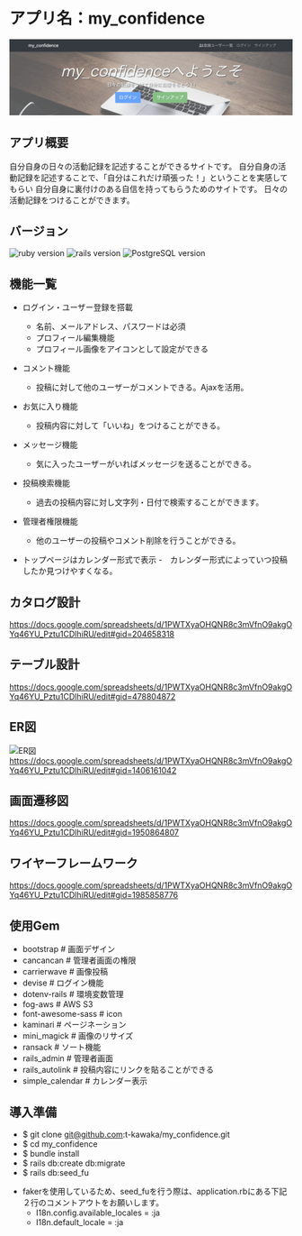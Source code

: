 # アプリ名：my_confidence

![top](public/top_README2.png)

## アプリ概要

自分自身の日々の活動記録を記述することができるサイトです。
自分自身の活動記録を記述することで、「自分はこれだけ頑張った！」ということを実感してもらい
自分自身に裏付けのある自信を持ってもらうためのサイトです。
日々の活動記録をつけることができます。

## バージョン

![ruby version](https://img.shields.io/badge/ruby-ver.2.6.4-blue.svg) ![rails version](https://img.shields.io/badge/rails-ver.5.2.3-brightgreen.svg) ![PostgreSQL version](https://img.shields.io/badge/PostgreSQL-ver.11.4-orange.svg)

## 機能一覧
- ログイン・ユーザー登録を搭載
   - 名前、メールアドレス、パスワードは必須
   - プロフィール編集機能
   - プロフィール画像をアイコンとして設定ができる

- コメント機能
   - 投稿に対して他のユーザーがコメントできる。Ajaxを活用。

- お気に入り機能
   - 投稿内容に対して「いいね」をつけることができる。

- メッセージ機能
   - 気に入ったユーザーがいればメッセージを送ることができる。

- 投稿検索機能
   - 過去の投稿内容に対し文字列・日付で検索することができます。

- 管理者権限機能
   - 他のユーザーの投稿やコメント削除を行うことができる。

- トップページはカレンダー形式で表示
   -　カレンダー形式によっていつ投稿したか見つけやすくなる。

## カタログ設計

<https://docs.google.com/spreadsheets/d/1PWTXyaOHQNR8c3mVfnO9akgOYq46YU_Pztu1CDlhiRU/edit#gid=204658318>

## テーブル設計

<https://docs.google.com/spreadsheets/d/1PWTXyaOHQNR8c3mVfnO9akgOYq46YU_Pztu1CDlhiRU/edit#gid=478804872>
## ER図

![ER図](app/assets/images/ER図_10.jpg)
<https://docs.google.com/spreadsheets/d/1PWTXyaOHQNR8c3mVfnO9akgOYq46YU_Pztu1CDlhiRU/edit#gid=1406161042>
## 画面遷移図

<https://docs.google.com/spreadsheets/d/1PWTXyaOHQNR8c3mVfnO9akgOYq46YU_Pztu1CDlhiRU/edit#gid=1950864807>
## ワイヤーフレームワーク

<https://docs.google.com/spreadsheets/d/1PWTXyaOHQNR8c3mVfnO9akgOYq46YU_Pztu1CDlhiRU/edit#gid=1985858776>

## 使用Gem
- bootstrap # 画面デザイン
- cancancan # 管理者画面の権限
- carrierwave # 画像投稿
- devise # ログイン機能
- dotenv-rails # 環境変数管理
- fog-aws # AWS S3
- font-awesome-sass # icon
- kaminari # ページネーション
- mini_magick # 画像のリサイズ
- ransack # ソート機能
- rails_admin # 管理者画面
- rails_autolink # 投稿内容にリンクを貼ることができる
- simple_calendar # カレンダー表示

## 導入準備

* $ git clone git@github.com:t-kawaka/my_confidence.git
* $ cd my_confidence
* $ bundle install
* $ rails db:create db:migrate
* $ rails db:seed_fu

- fakerを使用しているため、seed_fuを行う際は、application.rbにある下記２行のコメントアウトをお願いします。
   - I18n.config.available_locales = :ja
   - I18n.default_locale = :ja
